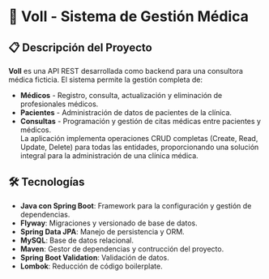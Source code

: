 # 🏥 Voll - Sistema de Gestión Médica

## 📋 Descripción del Proyecto
**Voll** es una API REST desarrollada como backend para una consultora médica ficticia. El sistema permite la gestión completa de: 
- **Médicos** - Registro, consulta, actualización y eliminación de profesionales médicos.  
- **Pacientes** - Administración de datos de pacientes de la clínica.  
- **Consultas** - Programación y gestión de citas médicas entre pacientes y médicos.  
La aplicación implementa operaciones CRUD completas (Create, Read, Update, Delete) para todas las entidades, proporcionando una solución integral para la administración de una clínica médica.

## 🛠️ Tecnologías
- **Java con Spring Boot**: Framework para la configuración y gestión de dependencias.  
- **Flyway**: Migraciones y versionado de base de datos.  
- **Spring Data JPA**: Manejo de persistencia y ORM.  
- **MySQL**: Base de datos relacional.  
- **Maven**: Gestor de dependencias y contrucción del proyecto.  
- **Spring Boot Validation**: Validación de datos.  
- **Lombok**: Reducción de código boilerplate.
